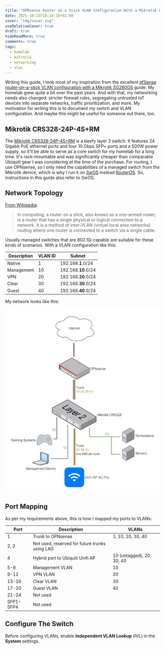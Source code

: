 ```yaml
---
title: "OPNsense Router on a Stick VLAN Configuration With a Mikrotik CRS328-24P-4S+RM"
date: 2021-10-23T18:14:18+02:00
cover: "img/cover.svg"
useRelativeCover: true
draft: true
hideReadMore: true
comments: true
tags:
  - homelab
  - mikrotik
  - networking
  - vlan
---
```


Writing this guide, I took most of my inspiration from the excellent [pfSense router-on-a-stick VLAN configuration with a Mikrotik SG260GS](https://nguvu.org/pfsense/pfsense-router-on-a-stick-with-mikrotik-switch/) guide. My homelab grew quite a bit over the past years. And with that, my networking needs also changed: stricter firewall rules, segregating untrusted IoT devices into separate networks, traffic prioritization, and more. My motivation for writing this is to document my switch and VLAN configuration. And maybe this might be useful for someone out there, too.

## Mikrotik CRS328-24P-4S+RM

The [Mikrotik CRS328-24P-4S+RM](https://mikrotik.com/product/crs328_24p_4s_rm) is a beefy layer 3 switch. It features 24 Gigabit PoE ethernet ports and four 10 Gbps SFP+ ports and a 500W power supply, so it'll be able to serve as a core switch for my homelab for a long time. It's rack-mountable and was significantly cheaper than comparable Ubiquiti gear I was considering at the time of the purchase. For routing, I use OPNsense, so I only need the capabilities of a managed switch from the Mikrotik device, which is why I run it on [SwOS](https://help.mikrotik.com/docs/display/SWOS/SwOS) instead [RouterOS](https://help.mikrotik.com/docs/display/ROS/RouterOS). So, instructions in this guide also refer to SwOS.

## Network Topology

[From Wikipedia](https://en.wikipedia.org/wiki/Router_on_a_stick):

> In computing, a router on a stick, also known as a one-armed router, is a router that has a single physical or logical connection to a network. It is a method of inter-VLAN (virtual local area networks) routing where one router is connected to a switch via a single cable.

Usually managed switches that are 802.1Q-capable are suitable for these kinds of scenarios. With a VLAN configuration like this:

| Description | VLAN ID | Subnet              |
| ----------- | ------- | ------------------- |
| Native      | 1       | 192.168.**1**.0/24  |
| Management  | 10      | 192.168.**10**.0/24 |
| VPN         | 20      | 192.168.**20**.0/24 |
| Clear       | 30      | 192.168.**30**.0/24 |
| Guest       | 40      | 192.168.**40**.0/24 |

My network looks like this:

![Network Diagram](img/network-diagram.png)

## Port Mapping

As per my requirements above, this is how I mapped my ports to VLANs:

| Port      | Description                                    | VLANs                     |
| --------- | ---------------------------------------------- | ------------------------- |
| 1         | Trunk to OPNsense                              | 1, 10, 20, 30, 40         |
| 2, 3      | Not used, reserved for future trunks using LAG |                           |
| 4         | Hybrid port to Ubiquiti Unifi AP               | 10 (untagged), 20, 30, 40 |
| 5-8       | Management VLAN                                | 10                        |
| 9-12      | VPN VLAN                                       | 20                        |
| 13-16     | Clear VLAN                                     | 30                        |
| 17-20     | Guest VLAN                                     | 40                        |
| 21-24     | Not used                                       |                           |
| SFP1-SFP4 | Not used                                       |                           |

## Configure The Switch

Before configuring VLANs, enable **Independent VLAN Lookup** (IVL) in the **System** settings.
